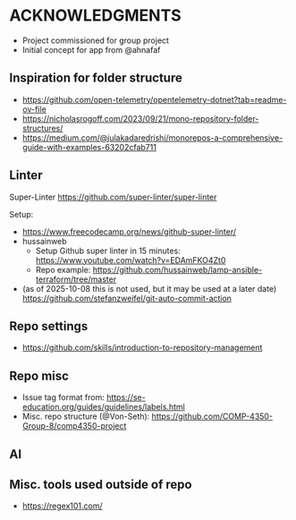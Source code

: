 # ACKNOWLEDGMENTS

- Project commissioned for group project
- Initial concept for app from @ahnafaf


## Inspiration for folder structure

- <https://github.com/open-telemetry/opentelemetry-dotnet?tab=readme-ov-file>
- <https://nicholasrogoff.com/2023/09/21/mono-repository-folder-structures/>
- <https://medium.com/@julakadaredrishi/monorepos-a-comprehensive-guide-with-examples-63202cfab711>


## Linter

Super-Linter <https://github.com/super-linter/super-linter>

Setup:

- <https://www.freecodecamp.org/news/github-super-linter/>
- hussainweb
  - Setup Github super linter in 15 minutes: <https://www.youtube.com/watch?v=EDAmFKO4Zt0>
  - Repo example: <https://github.com/hussainweb/lamp-ansible-terraform/tree/master>
- (as of 2025-10-08 this is not used, but it may be used at a later date) <https://github.com/stefanzweifel/git-auto-commit-action>


## Repo settings

- <https://github.com/skills/introduction-to-repository-management>


## Repo misc

- Issue tag format from: <https://se-education.org/guides/guidelines/labels.html>
- Misc. repo structure (@Von-Seth): <https://github.com/COMP-4350-Group-8/comp4350-project>


## AI


## Misc. tools used outside of repo

- <https://regex101.com/>
